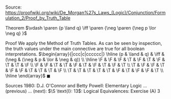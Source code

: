 # 

Source: https://proofwiki.org/wiki/De_Morgan%27s_Laws_(Logic)/Conjunction/Formulation_2/Proof_by_Truth_Table

Theorem
$\vdash \paren {p \land q} \iff \paren {\neg \paren {\neg p \lor \neg q} }$


Proof
We apply the Method of Truth Tables.
As can be seen by inspection, the truth values under the main connective are true for all boolean interpretations.
$\begin{array}{|ccc|c|cccccc|} \hline
(p & \land & q) & \iff & (\neg & (\neg & p & \lor & \neg & q))  \\
\hline
\F & \F & \F & \T & \F & \T & \F & \T & \T & \F \\
\F & \F & \T & \T & \F & \T & \F & \T & \F & \T \\
\T & \F & \F & \T & \F & \F & \T & \T & \T & \F \\
\T & \T & \T & \T & \T & \F & \T & \F & \F & \T \\
\hline
\end{array}$
$\blacksquare$


Sources
1980: D.J. O'Connor and Betty Powell: Elementary Logic ... (previous) ... (next): $\S \text{I}: 13$: Logical Equivalences: Exercise $\text{(A)} \ 3$




